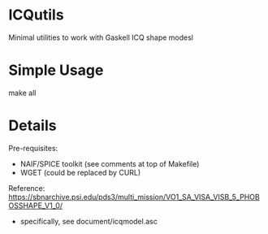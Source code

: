 # ICQutils
Minimal utilities to work with Gaskell ICQ shape modesl

Simple Usage
====

   make all

Details
====

Pre-requisites:

* NAIF/SPICE toolkit (see comments at top of Makefile)
* WGET (could be replaced by CURL)

Reference:  https://sbnarchive.psi.edu/pds3/multi_mission/VO1_SA_VISA_VISB_5_PHOBOSSHAPE_V1_0/

- specifically, see document/icqmodel.asc
